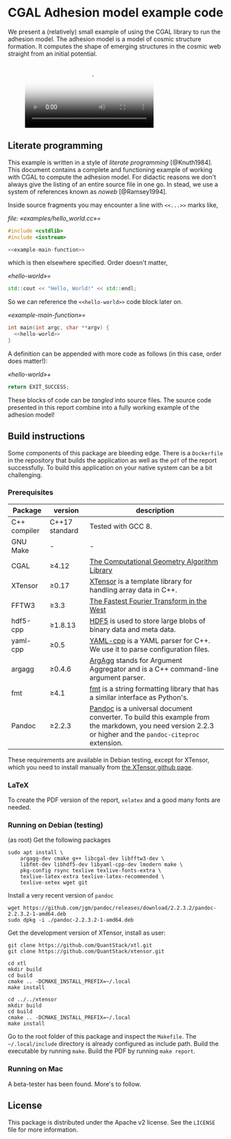# CGAL Adhesion model example code

We present a (relatively) small example of using the CGAL library to run the adhesion model. The adhesion model is a model of cosmic structure formation. It computes the shape of emerging structures in the cosmic web straight from an initial potential.

<figure class="video_container">
  <video controls="true" allowfullscreen="false" poster="figures/orbit.png">
    <source src="figures/orbit.mp4" type="video/mp4">
    <!-- <source src="path/to/video.ogg" type="video/ogg">
    <source src="path/to/video.webm" type="video/webm"> -->
  </video>
</figure>

## Literate programming

This example is written in a style of *literate programming* [@Knuth1984]. This document contains a complete and functioning example of working with CGAL to compute the adhesion model. For didactic reasons we don't always give the listing of an entire source file in one go. In stead, we use a system of references known as *noweb* [@Ramsey1994].

Inside source fragments you may encounter a line with `<<...>>` marks like,

*file: «examples/hello_world.cc»=*
```cpp
#include <cstdlib>
#include <iostream>

<<example-main-function>>
```

which is then elsewhere specified. Order doesn't matter,

*«hello-world»=*
```cpp
std::cout << "Hello, World!" << std::endl;
```

So we can reference the `<<hello-world>>` code block later on.

*«example-main-function»=*
```cpp
int main(int argc, char **argv) {
  <<hello-world>>
}
```

A definition can be appended with more code as follows (in this case, order does matter!):

*«hello-world»+*
```cpp
return EXIT_SUCCESS;
```

These blocks of code can be *tangled* into source files. The source code presented in this report combine into a fully working example of the adhesion model!

## Build instructions

Some components of this package are bleeding edge. There is a `Dockerfile` in the repository that builds the application as well as the `pdf` of the report successfully. To build this application on your native system can be a bit challenging.

### Prerequisites

| Package  | version | description |
|----------|---------|-------------|
| C++ compiler | C++17 standard | Tested with GCC 8. |
| GNU Make | - | - |
| CGAL     | ≥4.12   | [The Computational Geometry Algorithm Library](http://cgal.org) |
| XTensor  | ≥0.17   | [XTensor](http://quantstack.net/xtensor) is a template library for handling array data in C++. |
| FFTW3    | ≥3.3    | [The Fastest Fourier Transform in the West](http://www.fftw.org/) |
| hdf5-cpp | ≥1.8.13 | [HDF5](https://support.hdfgroup.org/HDF5/doc/cpplus_RM/index.html) is used to store large blobs of binary data and meta data. |
| yaml-cpp | ≥0.5    | [YAML-cpp](https://github.com/jbeder/yaml-cpp) is a YAML parser for C++. We use it to parse configuration files. |
| argagg   | ≥0.4.6  | [ArgAgg](https://github.com/vietjtnguyen/argagg) stands for Argument Aggregator and is a C++ command-line argument parser. |
| fmt      | ≥4.1    | [fmt](http://fmtlib.net/latest/index.html) is a string formatting library that has a similar interface as Python's. |
| Pandoc   | ≥2.2.3  | [Pandoc](http://pandoc.org/) is a universal document converter. To build this example from the markdown, you need version 2.2.3 or higher and the `pandoc-citeproc` extension. |

These requirements are available in Debian testing, except for XTensor, which you need to install manually from [the XTensor github page](https://github.com/quantstack/xtensor).

### LaTeX

To create the PDF version of the report, `xelatex` and a good many fonts are needed.

### Running on Debian (testing)

(as root) Get the following packages

```shell
sudo apt install \
    argagg-dev cmake g++ libcgal-dev libfftw3-dev \
    libfmt-dev libhdf5-dev libyaml-cpp-dev lmodern make \
    pkg-config rsync texlive texlive-fonts-extra \
    texlive-latex-extra texlive-latex-recommended \
    texlive-xetex wget git
```

Install a very recent version of `pandoc`

```shell
wget https://github.com/jgm/pandoc/releases/download/2.2.3.2/pandoc-2.2.3.2-1-amd64.deb
sudo dpkg -i ./pandoc-2.2.3.2-1-amd64.deb
```

Get the development version of XTensor, install as user:

```shell
git clone https://github.com/QuantStack/xtl.git
git clone https://github.com/QuantStack/xtensor.git

cd xtl
mkdir build
cd build
cmake .. -DCMAKE_INSTALL_PREFIX=~/.local
make install

cd ../../xtensor
mkdir build
cd build
cmake .. -DCMAKE_INSTALL_PREFIX=~/.local
make install
```

Go to the root folder of this package and inspect the `Makefile`. The `~/.local/include` directory is already configured as include path. Build the executable by running `make`. Build the PDF by running `make report`.

### Running on Mac

A beta-tester has been found. More's to follow.

## License

This package is distributed under the Apache v2 license. See the `LICENSE` file for more information.